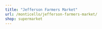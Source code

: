 ```yaml
---
title: "Jefferson Farmers Market"
url: /monticello/jefferson-farmers-market/
shop: supermarket
---
```

